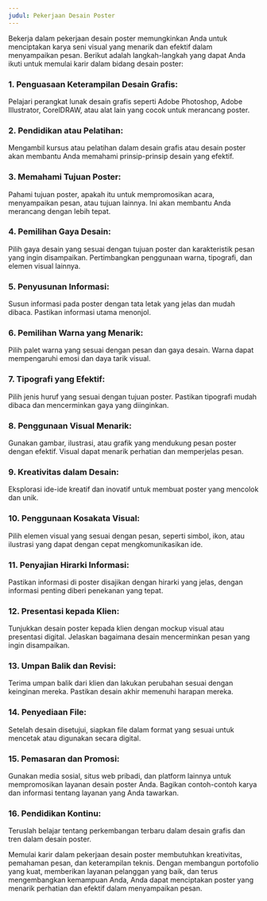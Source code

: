 ```yaml
---
judul: Pekerjaan Desain Poster
---
```


Bekerja dalam pekerjaan desain poster memungkinkan Anda untuk menciptakan karya seni visual yang menarik dan efektif dalam menyampaikan pesan. Berikut adalah langkah-langkah yang dapat Anda ikuti untuk memulai karir dalam bidang desain poster:

### 1. **Penguasaan Keterampilan Desain Grafis:**

Pelajari perangkat lunak desain grafis seperti Adobe Photoshop, Adobe Illustrator, CorelDRAW, atau alat lain yang cocok untuk merancang poster.

### 2. **Pendidikan atau Pelatihan:**

Mengambil kursus atau pelatihan dalam desain grafis atau desain poster akan membantu Anda memahami prinsip-prinsip desain yang efektif.

### 3. **Memahami Tujuan Poster:**

Pahami tujuan poster, apakah itu untuk mempromosikan acara, menyampaikan pesan, atau tujuan lainnya. Ini akan membantu Anda merancang dengan lebih tepat.

### 4. **Pemilihan Gaya Desain:**

Pilih gaya desain yang sesuai dengan tujuan poster dan karakteristik pesan yang ingin disampaikan. Pertimbangkan penggunaan warna, tipografi, dan elemen visual lainnya.

### 5. **Penyusunan Informasi:**

Susun informasi pada poster dengan tata letak yang jelas dan mudah dibaca. Pastikan informasi utama menonjol.

### 6. **Pemilihan Warna yang Menarik:**

Pilih palet warna yang sesuai dengan pesan dan gaya desain. Warna dapat mempengaruhi emosi dan daya tarik visual.

### 7. **Tipografi yang Efektif:**

Pilih jenis huruf yang sesuai dengan tujuan poster. Pastikan tipografi mudah dibaca dan mencerminkan gaya yang diinginkan.

### 8. **Penggunaan Visual Menarik:**

Gunakan gambar, ilustrasi, atau grafik yang mendukung pesan poster dengan efektif. Visual dapat menarik perhatian dan memperjelas pesan.

### 9. **Kreativitas dalam Desain:**

Eksplorasi ide-ide kreatif dan inovatif untuk membuat poster yang mencolok dan unik.

### 10. **Penggunaan Kosakata Visual:**

Pilih elemen visual yang sesuai dengan pesan, seperti simbol, ikon, atau ilustrasi yang dapat dengan cepat mengkomunikasikan ide.

### 11. **Penyajian Hirarki Informasi:**

Pastikan informasi di poster disajikan dengan hirarki yang jelas, dengan informasi penting diberi penekanan yang tepat.

### 12. **Presentasi kepada Klien:**

Tunjukkan desain poster kepada klien dengan mockup visual atau presentasi digital. Jelaskan bagaimana desain mencerminkan pesan yang ingin disampaikan.

### 13. **Umpan Balik dan Revisi:**

Terima umpan balik dari klien dan lakukan perubahan sesuai dengan keinginan mereka. Pastikan desain akhir memenuhi harapan mereka.

### 14. **Penyediaan File:**

Setelah desain disetujui, siapkan file dalam format yang sesuai untuk mencetak atau digunakan secara digital.

### 15. **Pemasaran dan Promosi:**

Gunakan media sosial, situs web pribadi, dan platform lainnya untuk mempromosikan layanan desain poster Anda. Bagikan contoh-contoh karya dan informasi tentang layanan yang Anda tawarkan.

### 16. **Pendidikan Kontinu:**

Teruslah belajar tentang perkembangan terbaru dalam desain grafis dan tren dalam desain poster.

Memulai karir dalam pekerjaan desain poster membutuhkan kreativitas, pemahaman pesan, dan keterampilan teknis. Dengan membangun portofolio yang kuat, memberikan layanan pelanggan yang baik, dan terus mengembangkan kemampuan Anda, Anda dapat menciptakan poster yang menarik perhatian dan efektif dalam menyampaikan pesan.
